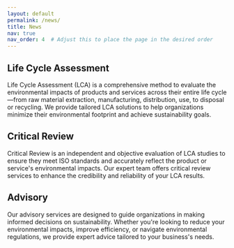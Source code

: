 ```yaml
---
layout: default
permalink: /news/
title: News
nav: true
nav_order: 4  # Adjust this to place the page in the desired order
---
```



<h2>Life Cycle Assessment</h2>
<p>
  Life Cycle Assessment (LCA) is a comprehensive method to evaluate the environmental impacts of products and services across their entire life cycle—from raw material extraction, manufacturing, distribution, use, to disposal or recycling. We provide tailored LCA solutions to help organizations minimize their environmental footprint and achieve sustainability goals.
</p>

<h2>Critical Review</h2>
<p>
  Critical Review is an independent and objective evaluation of LCA studies to ensure they meet ISO standards and accurately reflect the product or service's environmental impacts. Our expert team offers critical review services to enhance the credibility and reliability of your LCA results.
</p>

<h2>Advisory</h2>
<p>
  Our advisory services are designed to guide organizations in making informed decisions on sustainability. Whether you're looking to reduce your environmental impacts, improve efficiency, or navigate environmental regulations, we provide expert advice tailored to your business's needs.
</p>

